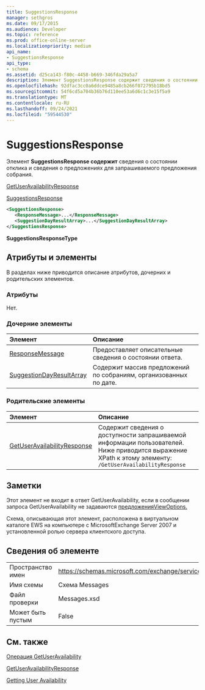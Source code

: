```yaml
---
title: SuggestionsResponse
manager: sethgros
ms.date: 09/17/2015
ms.audience: Developer
ms.topic: reference
ms.prod: office-online-server
ms.localizationpriority: medium
api_name:
- SuggestionsResponse
api_type:
- schema
ms.assetid: d25ca143-f80c-4458-b669-346fda29a5a7
description: Элемент SuggestionsResponse содержит сведения о состоянии отклика и сведения о предложениях для запрашиваемого предложения собрания.
ms.openlocfilehash: 92dfac3cc0a6ddce9485a8cb266f072795b18bd5
ms.sourcegitcommit: 54f6cd5a704b36b76d110ee53a6d6c1c3e15f5a9
ms.translationtype: MT
ms.contentlocale: ru-RU
ms.lasthandoff: 09/24/2021
ms.locfileid: "59544530"
---
```

# <a name="suggestionsresponse"></a>SuggestionsResponse

Элемент **SuggestionsResponse содержит** сведения о состоянии отклика и сведения о предложениях для запрашиваемого предложения собрания. 
  
[GetUserAvailabilityResponse](getuseravailabilityresponse.md)
  
[SuggestionsResponse](suggestionsresponse.md)
  
```xml
<SuggestionsResponse>
   <ResponseMessage>...</ResponseMessage>
   <SuggestionDayResultArray>...</SuggestionDayResultArray>
</SuggestionsResponse>
```

 **SuggestionsResponseType**
## <a name="attributes-and-elements"></a>Атрибуты и элементы

В разделах ниже приводится описание атрибутов, дочерних и родительских элементов.
  
### <a name="attributes"></a>Атрибуты

Нет.
  
### <a name="child-elements"></a>Дочерние элементы

|**Элемент**|**Описание**|
|:-----|:-----|
|[ResponseMessage](responsemessage.md) <br/> |Предоставляет описательные сведения о состоянии ответа.  <br/> |
|[SuggestionDayResultArray](suggestiondayresultarray.md) <br/> |Содержит массив предложений по собраниям, организованных по дате.  <br/> |
   
### <a name="parent-elements"></a>Родительские элементы

|**Элемент**|**Описание**|
|:-----|:-----|
|[GetUserAvailabilityResponse](getuseravailabilityresponse.md) <br/> |Содержит сведения о доступности запрашиваемой информации пользователей.  <br/> Ниже приводится выражение XPath к этому элементу:  <br/>  `/GetUserAvailabilityResponse` <br/> |
   
## <a name="remarks"></a>Заметки

Этот элемент не входит в ответ GetUserAvailability, если в сообщении запроса GetUserAvailability не задаваются [предложенияViewOptions.](suggestionsviewoptions.md) 
  
Схема, описывающая этот элемент, расположена в виртуальном каталоге EWS на компьютере с MicrosoftExchange Server 2007 и установленной ролью сервера клиентского доступа.
  
## <a name="element-information"></a>Сведения об элементе

|||
|:-----|:-----|
|Пространство имен  <br/> |https://schemas.microsoft.com/exchange/services/2006/messages  <br/> |
|Имя схемы  <br/> |Схема Messages  <br/> |
|Файл проверки  <br/> |Messages.xsd  <br/> |
|Может быть пустым  <br/> |False  <br/> |
   
## <a name="see-also"></a>См. также



[Операция GetUserAvailability](getuseravailability-operation.md)
  
[GetUserAvailabilityResponse](getuseravailabilityresponse.md)


[Getting User Availability](https://msdn.microsoft.com/library/d4133fcb-9b0f-4e6b-aadf-a389da83516a%28Office.15%29.aspx)

